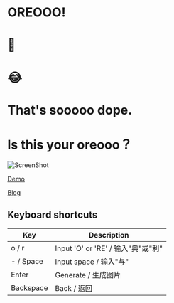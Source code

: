 # OREOOO!

# 🤣
# 😂
# That's sooooo dope.

# Is this your oreooo？

![ScreenShot](assets/screenshot.png)



[Demo](https://ddiu8081.github.io/oreooo/)

[Blog](https://blog.ddiu.site/oreooo/)



## Keyboard shortcuts

| Key       | Description                        |
| --------- | ---------------------------------- |
| o / r     | Input 'O' or 'RE' / 输入"奥"或"利" |
| - / Space | Input space / 输入"与"             |
| Enter     | Generate / 生成图片                |
| Backspace | Back / 返回                        |

